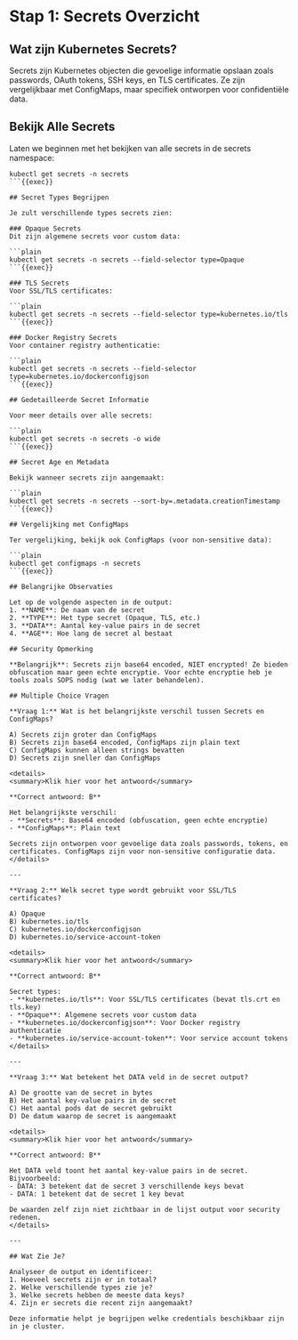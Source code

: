 # Stap 1: Secrets Overzicht

## Wat zijn Kubernetes Secrets?

Secrets zijn Kubernetes objecten die gevoelige informatie opslaan zoals passwords, OAuth tokens, SSH keys, en TLS certificates. Ze zijn vergelijkbaar met ConfigMaps, maar specifiek ontworpen voor confidentiële data.

## Bekijk Alle Secrets

Laten we beginnen met het bekijken van alle secrets in de secrets namespace:

```plain
kubectl get secrets -n secrets
```{{exec}}

## Secret Types Begrijpen

Je zult verschillende types secrets zien:

### Opaque Secrets
Dit zijn algemene secrets voor custom data:

```plain
kubectl get secrets -n secrets --field-selector type=Opaque
```{{exec}}

### TLS Secrets
Voor SSL/TLS certificates:

```plain
kubectl get secrets -n secrets --field-selector type=kubernetes.io/tls
```{{exec}}

### Docker Registry Secrets
Voor container registry authenticatie:

```plain
kubectl get secrets -n secrets --field-selector type=kubernetes.io/dockerconfigjson
```{{exec}}

## Gedetailleerde Secret Informatie

Voor meer details over alle secrets:

```plain
kubectl get secrets -n secrets -o wide
```{{exec}}

## Secret Age en Metadata

Bekijk wanneer secrets zijn aangemaakt:

```plain
kubectl get secrets -n secrets --sort-by=.metadata.creationTimestamp
```{{exec}}

## Vergelijking met ConfigMaps

Ter vergelijking, bekijk ook ConfigMaps (voor non-sensitive data):

```plain
kubectl get configmaps -n secrets
```{{exec}}

## Belangrijke Observaties

Let op de volgende aspecten in de output:
1. **NAME**: De naam van de secret
2. **TYPE**: Het type secret (Opaque, TLS, etc.)
3. **DATA**: Aantal key-value pairs in de secret
4. **AGE**: Hoe lang de secret al bestaat

## Security Opmerking

**Belangrijk**: Secrets zijn base64 encoded, NIET encrypted! Ze bieden obfuscation maar geen echte encryptie. Voor echte encryptie heb je tools zoals SOPS nodig (wat we later behandelen).

## Multiple Choice Vragen

**Vraag 1:** Wat is het belangrijkste verschil tussen Secrets en ConfigMaps?

A) Secrets zijn groter dan ConfigMaps
B) Secrets zijn base64 encoded, ConfigMaps zijn plain text
C) ConfigMaps kunnen alleen strings bevatten
D) Secrets zijn sneller dan ConfigMaps

<details>
<summary>Klik hier voor het antwoord</summary>

**Correct antwoord: B**

Het belangrijkste verschil:
- **Secrets**: Base64 encoded (obfuscation, geen echte encryptie)
- **ConfigMaps**: Plain text

Secrets zijn ontworpen voor gevoelige data zoals passwords, tokens, en certificates. ConfigMaps zijn voor non-sensitive configuratie data.
</details>

---

**Vraag 2:** Welk secret type wordt gebruikt voor SSL/TLS certificates?

A) Opaque
B) kubernetes.io/tls
C) kubernetes.io/dockerconfigjson
D) kubernetes.io/service-account-token

<details>
<summary>Klik hier voor het antwoord</summary>

**Correct antwoord: B**

Secret types:
- **kubernetes.io/tls**: Voor SSL/TLS certificates (bevat tls.crt en tls.key)
- **Opaque**: Algemene secrets voor custom data
- **kubernetes.io/dockerconfigjson**: Voor Docker registry authenticatie
- **kubernetes.io/service-account-token**: Voor service account tokens
</details>

---

**Vraag 3:** Wat betekent het DATA veld in de secret output?

A) De grootte van de secret in bytes
B) Het aantal key-value pairs in de secret
C) Het aantal pods dat de secret gebruikt
D) De datum waarop de secret is aangemaakt

<details>
<summary>Klik hier voor het antwoord</summary>

**Correct antwoord: B**

Het DATA veld toont het aantal key-value pairs in de secret. Bijvoorbeeld:
- DATA: 3 betekent dat de secret 3 verschillende keys bevat
- DATA: 1 betekent dat de secret 1 key bevat

De waarden zelf zijn niet zichtbaar in de lijst output voor security redenen.
</details>

---

## Wat Zie Je?

Analyseer de output en identificeer:
1. Hoeveel secrets zijn er in totaal?
2. Welke verschillende types zie je?
3. Welke secrets hebben de meeste data keys?
4. Zijn er secrets die recent zijn aangemaakt?

Deze informatie helpt je begrijpen welke credentials beschikbaar zijn in je cluster.